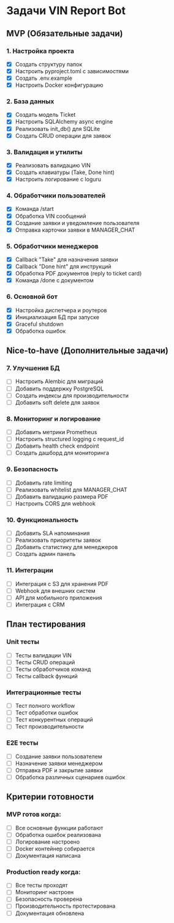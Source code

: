 # Задачи VIN Report Bot

## MVP (Обязательные задачи)

### 1. Настройка проекта
- [x] Создать структуру папок
- [x] Настроить pyproject.toml с зависимостями
- [x] Создать .env.example
- [x] Настроить Docker конфигурацию

### 2. База данных
- [x] Создать модель Ticket
- [x] Настроить SQLAlchemy async engine
- [x] Реализовать init_db() для SQLite
- [x] Создать CRUD операции для заявок

### 3. Валидация и утилиты
- [x] Реализовать валидацию VIN
- [x] Создать клавиатуры (Take, Done hint)
- [x] Настроить логирование с loguru

### 4. Обработчики пользователей
- [x] Команда /start
- [x] Обработка VIN сообщений
- [x] Создание заявки и уведомление пользователя
- [x] Отправка карточки заявки в MANAGER_CHAT

### 5. Обработчики менеджеров
- [x] Callback "Take" для назначения заявки
- [x] Callback "Done hint" для инструкций
- [x] Обработка PDF документов (reply to ticket card)
- [x] Команда /done <id> с документом

### 6. Основной бот
- [x] Настройка диспетчера и роутеров
- [x] Инициализация БД при запуске
- [x] Graceful shutdown
- [x] Обработка ошибок

## Nice-to-have (Дополнительные задачи)

### 7. Улучшения БД
- [ ] Настроить Alembic для миграций
- [ ] Добавить поддержку PostgreSQL
- [ ] Создать индексы для производительности
- [ ] Добавить soft delete для заявок

### 8. Мониторинг и логирование
- [ ] Добавить метрики Prometheus
- [ ] Настроить structured logging с request_id
- [ ] Добавить health check endpoint
- [ ] Создать дашборд для мониторинга

### 9. Безопасность
- [ ] Добавить rate limiting
- [ ] Реализовать whitelist для MANAGER_CHAT
- [ ] Добавить валидацию размера PDF
- [ ] Настроить CORS для webhook

### 10. Функциональность
- [ ] Добавить SLA напоминания
- [ ] Реализовать приоритеты заявок
- [ ] Добавить статистику для менеджеров
- [ ] Создать админ панель

### 11. Интеграции
- [ ] Интеграция с S3 для хранения PDF
- [ ] Webhook для внешних систем
- [ ] API для мобильного приложения
- [ ] Интеграция с CRM

## План тестирования

### Unit тесты
- [ ] Тесты валидации VIN
- [ ] Тесты CRUD операций
- [ ] Тесты обработчиков команд
- [ ] Тесты callback функций

### Интеграционные тесты
- [ ] Тест полного workflow
- [ ] Тест обработки ошибок
- [ ] Тест конкурентных операций
- [ ] Тест производительности

### E2E тесты
- [ ] Создание заявки пользователем
- [ ] Назначение заявки менеджером
- [ ] Отправка PDF и закрытие заявки
- [ ] Обработка различных сценариев ошибок

## Критерии готовности

### MVP готов когда:
- [ ] Все основные функции работают
- [ ] Обработка ошибок реализована
- [ ] Логирование настроено
- [ ] Docker контейнер собирается
- [ ] Документация написана

### Production ready когда:
- [ ] Все тесты проходят
- [ ] Мониторинг настроен
- [ ] Безопасность проверена
- [ ] Производительность протестирована
- [ ] Документация обновлена
